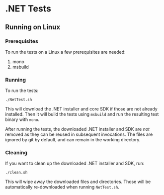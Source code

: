 # .NET Tests

## Running on Linux

### Prerequisites
To run the tests on a Linux a few prerequisites are needed:

1) mono
2) msbuild

### Running

To run the tests:

```
./NetTest.sh
```

This will download the .NET installer and core SDK if those are not already
installed. Then it will build the tests using `msbuild` and run the resulting
test binary with `mono`.

After running the tests, the downloaded .NET installer and SDK are *not* removed
as they can be reused in subsequent invocations. The files are ignored by git by
default, and can remain in the working directory.

### Cleaning

If you want to clean up the downloaded .NET installer and SDK, run:

```
./clean.sh
```

This will wipe away the downloaded files and directories. Those will be
automatically re-downloaded when running `NetTest.sh`.


